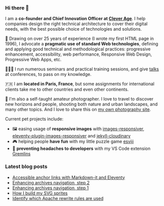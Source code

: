 ### Hi there 👋

I am a **co-founder and Chief Innovation Officer at [Clever Age](https://www.clever-age.com/en/)**. I help companies design the right technical architecture to cover their digital needs, with the best possible choice of technologies and solutions.

🧠 Drawing on over 25 years of experience (I wrote my first HTML page in 1996), I advocate a **pragmatic use of standard Web technologies**, defining and applying good technical and methodological practices: progressive enhancement, accessibility, web performance, Responsive Web Design, Progressive Web Apps, etc.

👨🏻‍🏫 I run numerous seminars and practical training sessions, and give [talks](https://nicolas-hoizey.com/talks/) at conferences, to pass on my knowledge.

🇫🇷 I am **located in Paris, France**, but some assignments for international clients take me to other countries and even other continents.

📸 I'm also a self-taught amateur photographer. I love to travel to discover new horizons and people, shooting both nature and urban landscapes, and many other topics. And I love to share this on [my own photography site](https://nicolas-hoizey.photo).

Current pet projects include:
- 🖼 easing usage of **responsive images** with [images-responsiver](https://nhoizey.github.io/images-responsiver/), [eleventy-plugin-images-responsiver](https://nhoizey.github.io/images-responsiver/eleventy-plugin-images-responsiver/) and [jekyll-cloudinary](https://nhoizey.github.io/jekyll-cloudinary/)
- 🎮 helping people **have fun** with my little puzzle game [esviji](https://play.esviji.com/)
- 🤯 **preventing headaches to developers** with my VS Code extension [Gremlins](https://marketplace.visualstudio.com/items?itemName=nhoizey.gremlins)

### Latest blog posts
<!-- BLOG-POST-LIST:START -->
- [Accessible anchor links with Markdown-it and Eleventy](https://nicolas-hoizey.com/articles/2021/02/25/accessible-anchor-links-with-markdown-it-and-eleventy/)
- [Enhancing archives navigation, step 2](https://nicolas-hoizey.com/articles/2020/11/02/enhancing-archives-navigation-step-2/)
- [Enhancing archives navigation, step 1](https://nicolas-hoizey.com/articles/2020/10/26/enhancing-archives-navigation-step-1/)
- [How I build my SVG sprites](https://nicolas-hoizey.com/articles/2020/10/15/how-i-build-my-svg-sprites/)
- [Identify which Apache rewrite rules are used](https://nicolas-hoizey.com/articles/2020/05/29/identify-which-apache-rewrite-rules-are-used/)
<!-- BLOG-POST-LIST:END -->
